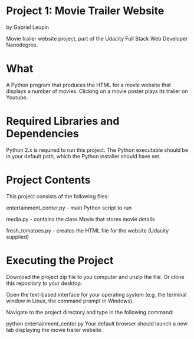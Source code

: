 # Project 1: Movie Trailer Website

by Gabriel Leupin

Movie trailer website project, part of the Udacity Full Stack Web Developer Nanodegree.

# What 

A Python program that produces the HTML for a movie website that displays a number of movies. Clicking on a movie poster plays its trailer on Youtube.

# Required Libraries and Dependencies

Python 2.x is required to run this project. The Python executable should be in your default path, which the Python installer should have set.

# Project Contents

This project consists of the following files:

entertainment_center.py - main Python script to run

media.py - contains the class Movie that stores movie details

fresh_tomatoes.py - creates the HTML file for the website (Udacity supplied)

# Executing the Project

Download the project zip file to you computer and unzip the file. Or clone this repository to your desktop.

Open the text-based interface for your operating system (e.g. the terminal window in Linux, the command prompt in Windows).

Navigate to the project directory and type in the following command:

python entertainment_center.py
Your default browser should launch a new tab displaying the movie trailer website.


